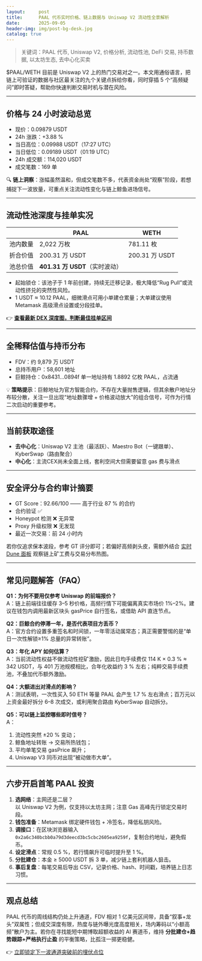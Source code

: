 ```yaml
---
layout:     post
title:      PAAL 代币实时价格、链上数据与 Uniswap V2 流动性全景解析
date:       2025-09-05
header-img: img/post-bg-desk.jpg
catalog: true
---
```


> 关键词：PAAL 代币, Uniswap V2, 价格分析, 流动性池, DeFi 交易, 持币数据, 以太坊生态, 去中心化买卖

$PAAL/WETH 目前是 Uniswap V2 上的热门交易对之一。本文用通俗语言，把链上可验证的数据与社区最关注的九个关键点拆给你看，同时穿插 5 个“高频疑问”即时答疑，帮助你快速判断交易时机与潜在风险。

---

## 价格与 24 小时波动总览

- 现价：0.09879 USDT  
- 24h 涨跌：+3.88 %  
- 当日高位：0.09988 USDT（17:27 UTC）  
- 当日低位：0.09189 USDT（01:19 UTC）  
- 24h 成交额：114,020 USDT  
- 成交笔数：169 单  

🔍 **链上洞察**：涨幅虽然温和，但成交笔数不多，代表资金尚处“观察”阶段，若想捕捉下一波放量，可重点关注流动性变化与链上鲸鱼进场信号。  

---

## 流动性池深度与挂单实况

| | PAAL | WETH |
|---|---|---|
| 池内数量 | 2,022 万枚 | 781.11 枚 |
| 折合价值 | 200.31 万 USDT | 200.31 万 USDT |
| 池总价值 | **401.31 万 USDT**（实时波动） | |

- 起始锁仓：该池子于 1 年前创建，持续无迁移记录，极大降低“Rug Pull”或流动性挤兑的突然性风险。  
- 1 USDT ≈ 10.12 PAAL，细微滑点可用小单建仓累量；大单建议使用 Metamask 高级滑点设置或分段挂单。

👉 [**查看最新 DEX 深度图，判断最佳挂单区间**](https://okxdog.com/)

---

## 全稀释估值与持币分布

- FDV：约 9,879 万 USDT  
- 总持币用户：58,601 地址  
- 巨鲸持仓：0x8431…0894f 单一地址持有 1.8892 亿枚 PAAL，占流通  

💡 **策略提示**：巨鲸地址为官方智能合约，不存在大量抛售逻辑，但其余散户地址分布较分散，关注一旦出现“地址数骤增 + 价格波动放大”的组合信号，可作为行情二次启动的重要参考。

---

## 当前获取途径

- **去中心化**：Uniswap V2 主池（最活跃）、Maestro Bot（一键跟单）、KyberSwap（路由聚合）  
- **中心化**：主流CEX尚未全面上线，套利空间大但需要留意 gas 费与滑点

---

## 安全评分与合约审计摘要

- GT Score：92.66/100 —— 高于行业 87 % 的合约  
- 合约验证 ✅  
- Honeypot 检测 ❌ 无异常  
- Proxy 升级权限 ❌ 无发现  
- 最近一次交易：前 24 小时内  

若你仅追求保本波段，参考 GT 评分即可；若偏好高频剥头皮，需额外结合 [实时 Dune 面板](https://okxdog.com/) 观察链上矿工费与交易分布热图。

---

## 常见问题解答（FAQ）

**Q1：为何不要用仅参考 Uniswap 的前端报价？**  
A：链上前端往往缓存 3–5 秒价格，高频行情下可能偏离真实市场价 1%–2%。建议在钱包内调用最新区块头 gasPrice 自行签名，或借助 API 直连节点。

**Q2：巨鲸合约停滞一年，是否代表项目方丢币？**  
A：官方合约设置多重签名和时间锁，一年零活动属常态；真正需要警惕的是“单日一次性解锁≥1% 总量的异常转账”。

**Q3：年化 APY 如何估算？**  
A：当前流动性权益不做流动性挖矿激励，因此日均手续费仅 114 K × 0.3 % ≈ 342 USDT，与 401 万池规模相比，合年化收益约 3 % 左右；纯粹交易手续费池，不叠加代币额外激励。

**Q4：大额进出对滑点的影响？**  
A：测试表明，一次性买入 50 ETH 等量 PAAL 会产生 1.7 % 左右滑点；百万元以上资金最好拆分 6–8 次成交，或利用聚合路由 KyberSwap 自动拆分。

**Q5：可以链上监控哪些即时信号？**  
A：  
1) 流动性突然 ±20 % 变动；  
2) 鲸鱼地址转账 → 交易所热钱包；  
3) 平均单笔交易 gasPrice 飙升；  
4) Uniswap V3 同币对出现“被动做市大单”。

---

## 六步开启首笔 PAAL 投资

1. **选网络**：主网还是二层？  
   以 Uniswap V2 为例，仅支持以太坊主网；注意 Gas 高峰先行锁定交易时段。  
2. **钱包准备**：Metamask 绑定硬件钱包 + 冷签名，降低私钥风险。  
3. **调接口**：在区块浏览器输入 `0x2a6c340bcbb0a79d3deecd3bc5cbc2605ea9259f`，复制合约地址，避免假币。  
4. **设定滑点**：常规 0.5 %，若行情飙升可临时提升至 1 %。  
5. **分批建仓**：本金 ≥ 5000 USDT 拆 3 单，减少链上套利机器人狙击。  
6. **事后复盘**：每笔交易后导出 CSV，记录价格、hash、时间戳，培养链上日志习惯。

---

## 观点总结

PAAL 代币的周线结构仍处上升通道，FDV 相对 1 亿美元区间带，具备“叙事+龙头”双属性；但成交深度有限，热度与链外曝光度高度相关，场内筹码以“小额高频”散户为主。若你在寻找能短中期博取超额收益的 AI 赛道币，维持 **分批建仓+趋势跟踪+严格执行止盈** 的平衡策略，比孤注一掷更稳健。

👉 [立即锁定下一波通道突破前的埋伏点位](https://okxdog.com/)